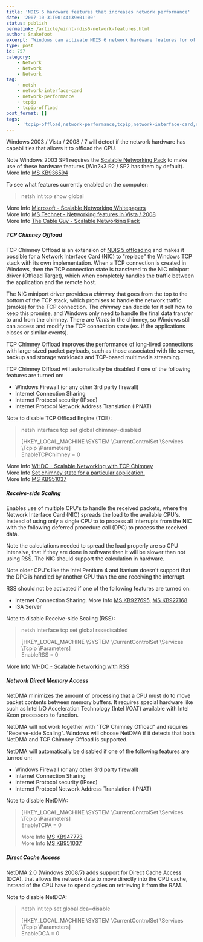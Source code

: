 ```yaml
---
title: 'NDIS 6 hardware features that increases network performance'
date: '2007-10-31T00:44:39+01:00'
status: publish
permalink: /article/winnt-ndis6-network-features.html
author: Snakefoot
excerpt: 'Windows can activate NDIS 6 network hardware features for offloading the system processor.'
type: post
id: 757
category:
    - Network
    - Network
    - Network
tag:
    - netsh
    - network-interface-card
    - network-performance
    - tcpip
    - tcpip-offload
post_format: []
tags:
    - 'tcpip-offload,network-performance,tcpip,network-interface-card,netsh'
---
```

Windows 2003 / Vista / 2008 / 7 will detect if the network hardware has capabilities that allows it to offload the CPU.  
  
 Note Windows 2003 SP1 requires the [Scalable Networking Pack](http://support.microsoft.com/kb/912222) to make use of these hardware features (Win2k3 R2 / SP2 has them by default). More Info [MS KB936594](http://support.microsoft.com/kb/936594 "You may experience network-related problems after you install Windows Server 2003 SP2 or the Scalable Networking Pack on a Windows Small Business Server 2003-based computer")  
  
 To see what features currently enabled on the computer:

> netsh int tcp show global

 More Info [Microsoft - Scalable Networking Whitepapers](http://www.microsoft.com/downloads/details.aspx?FamilyID=6aee2e62-b708-44c1-babe-fc0e7b0f02bd "Introduction to the Windows Server 2003 Scalable Networking Pack")  
 More Info [MS Technet - Networking features in Vista / 2008](http://technet.microsoft.com/en-gb/library/bb726965.aspx "New Networking Features in Windows Server 2008 and Windows Vista")  
 More Info [The Cable Guy - Scalable Networking Pack](http://www.microsoft.com/technet/community/columns/cableguy/cg0606.mspx "June 2006 - Microsoft Windows Server 2003 Scalable Networking Pack Overview")  
##### TCP Chimney Offload

 TCP Chimney Offload is an extension of [NDIS 5 offloading](/article/winnt-ndis5-network-features.html) and makes it possible for a Network Interface Card (NIC) to "replace" the Windows TCP stack with its own implementation. When a TCP connection is created in Windows, then the TCP connection state is transfered to the NIC miniport driver (Offload Target), which when completely handles the traffic between the application and the remote host.  
  
 The NIC miniport driver provides a *chimney* that goes from the top to the bottom of the TCP stack, which promises to handle the network traffic (smoke) for the TCP connection. The *chimney* can decide for it self how to keep this promise, and Windows only need to handle the final data transfer to and from the chimney. There are *Vents* in the chimney, so Windows still can access and modify the TCP connection state (ex. if the applications closes or similar events).  
  
 TCP Chimney Offload improves the performance of long-lived connections with large-sized packet payloads, such as those associated with file server, backup and storage workloads and TCP-based multimedia streaming.  
  
 TCP Chimney Offload will automatically be disabled if one of the following features are turned on:
- Windows Firewall (or any other 3rd party firewall)
- Internet Connection Sharing
- Internet Protocol security (IPsec)
- Internet Protocol Network Address Translation (IPNAT)
 
 Note to disable TCP Offload Engine (TOE):
> netsh interface tcp set global chimney=disabled  
>   
>  \[HKEY\_LOCAL\_MACHINE \\SYSTEM \\CurrentControlSet \\Services \\Tcpip \\Parameters\]  
>  EnableTCPChimney = 0

 More Info [WHDC - Scalable Networking with TCP Chimney](http://www.microsoft.com/whdc/device/network/tcp_chimney.mspx "Scalable Networking: Network Protocol Offload - Introducing TCP Chimney")  
 More Info [Set chimney state for a particular application.](http://technet.microsoft.com/en-us/library/cc731258(WS.10).aspx "Netsh commands for Interface Transmission Control Protocol")  
 More Info [MS KB951037](http://support.microsoft.com/kb/951037 "Information about the TCP Chimney Offload, Receive Side Scaling, and Network Direct Memory Access features in Windows Server 2008")
 
##### Receive-side Scaling

 Enables use of multiple CPU's to handle the received packets, where the Network Interface Card (NIC) spreads the load to the available CPU's. Instead of using only a single CPU to to process all interrupts from the NIC with the following deferred procedure call (DPC) to process the received data.  
  
 Note the calculations needed to spread the load properly are so CPU intensive, that if they are done in software then it will be slower than not using RSS. The NIC should support the calculation in hardware.  
  
 Note older CPU's like the Intel Pentium 4 and Itanium doesn't support that the DPC is handled by another CPU than the one receiving the interrupt.  
  
 RSS should not be activated if one of the following features are turned on:
- Internet Connection Sharing. More Info [MS KB927695](http://support.microsoft.com/kb/927695 "You cannot host TCP connections when Receive Side Scaling is enabled in Windows Server 2003 with Service Pack 2"), [MS KB927168](http://support.microsoft.com/kb/927168 "TCP traffic stops after you enable both receive-side scaling and Internet Connection Sharing in Windows Vista or in Windows Server 2003 with Service Pack 1")
- ISA Server
 
 Note to disable Receive-side Scaling (RSS):
> netsh interface tcp set global rss=disabled  
>   
>  \[HKEY\_LOCAL\_MACHINE \\SYSTEM \\CurrentControlSet \\Services \\Tcpip \\Parameters\]  
>  EnableRSS = 0

 More Info [WHDC - Scalable Networking with RSS](http://www.microsoft.com/whdc/device/network/ndis_rss.mspx)
 
##### Network Direct Memory Access

 NetDMA minimizes the amount of processing that a CPU must do to move packet contents between memory buffers. It requires special hardware like such as Intel I/O Acceleration Technology (Intel I/OAT) available with Intel Xeon processors to function.  
  
 NetDMA will not work together with "TCP Chimney Offload" and requires "Receive-side Scaling". Windows will choose NetDMA if it detects that both NetDMA and TCP Chimney Offload is supported.  
  
 NetDMA will automatically be disabled if one of the following features are turned on:
- Windows Firewall (or any other 3rd party firewall)
- Internet Connection Sharing
- Internet Protocol security (IPsec)
- Internet Protocol Network Address Translation (IPNAT)
 
 Note to disable NetDMA:
> \[HKEY\_LOCAL\_MACHINE \\SYSTEM \\CurrentControlSet \\Services \\Tcpip \\Parameters\]  
>  EnableTCPA = 0  
>   
>  More Info [MS KB947773](http://support.microsoft.com/kb/947773 "A Windows Server 2003-based computer responds slowly to RDP connections or to SMB connections that are made from a Windows Vista-based computer")  
>  More Info [MS KB951037](http://support.microsoft.com/kb/951037 "Information about the TCP Chimney Offload, Receive Side Scaling, and Network Direct Memory Access features in Windows Server 2008")

##### Direct Cache Access

 NetDMA 2.0 (Windows 2008/7) adds support for Direct Cache Access (DCA), that allows the network data to move directly into the CPU cache, instead of the CPU have to spend cycles on retrieving it from the RAM.  
  
 Note to disable NetDCA:
> netsh int tcp set global dca=disable  
>   
>  \[HKEY\_LOCAL\_MACHINE \\SYSTEM \\CurrentControlSet \\Services \\Tcpip \\Parameters\]  
>  EnableDCA = 0